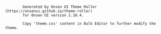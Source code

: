 
            Generated by Onsen UI Theme Roller (https://onsenui.github.io/theme-roller)
            for Onsen UI version 2.10.4.

            Copy 'theme.css' content in Bulk Editor to further modify the theme.